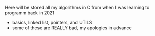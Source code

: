 Here will be stored all my algorithms in C from when I was learning to programm back in 2021
- basics, linked list, pointers, and UTILS
- some of these are REALLY bad, my apologies in advance
